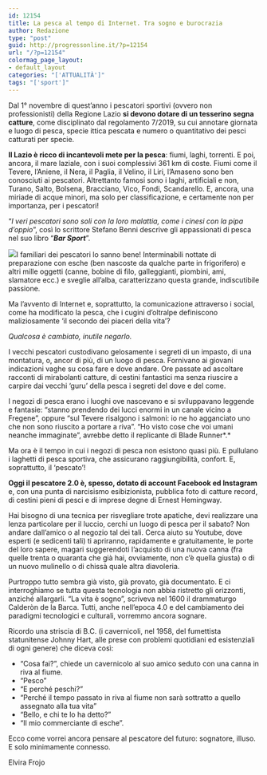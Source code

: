 ```yaml
---
id: 12154
title: La pesca al tempo di Internet. Tra sogno e burocrazia
author: Redazione
type: "post"
guid: http://progressonline.it/?p=12154
url: "/?p=12154"
colormag_page_layout:
- default_layout
categories: "['ATTUALITÀ']"
tags: "['sport']"
---
```


Dal 1° novembre di quest’anno i pescatori sportivi (ovvero non professionisti) della Regione Lazio **si devono dotare di un tesserino segna catture**, come disciplinato dal regolamento 7/2019, su cui annotare giornata e luogo di pesca, specie ittica pescata e numero o quantitativo dei pesci catturati per specie.

**Il Lazio è ricco di incantevoli mete per la pesca**: fiumi, laghi, torrenti. E poi, ancora, il mare laziale, con i suoi complessivi 361 km di coste. Fiumi come il Tevere, l’Aniene, il Nera, il Paglia, il Velino, il Liri, l’Amaseno sono ben conosciuti ai pescatori. Altrettanto famosi sono i laghi, artificiali e non, Turano, Salto, Bolsena, Bracciano, Vico, Fondi, Scandarello. E, ancora, una miriade di acque minori, ma solo per classificazione, e certamente non per importanza, per i pescatori!

“*I veri pescatori sono soli con la loro malattia, come i cinesi con la pipa d’oppio*”, così lo scrittore Stefano Benni descrive gli appassionati di pesca nel suo libro “***Bar Sport***”.

![](https://progressonline.it/wp-content/uploads/2019/11/fishing-1572408_1280-300x200.jpg)I familiari dei pescatori lo sanno bene! Interminabili nottate di preparazione con esche (ben nascoste da qualche parte in frigorifero) e altri mille oggetti (canne, bobine di filo, galleggianti, piombini, ami, slamatore ecc.) e sveglie all’alba, caratterizzano questa grande, indiscutibile passione.

Ma l’avvento di Internet e, soprattutto, la comunicazione attraverso i social, come ha modificato la pesca, che i cugini d’oltralpe definiscono maliziosamente ‘il secondo dei piaceri della vita’?

*Qualcosa è cambiato, inutile negarlo.*

I vecchi pescatori custodivano gelosamente i segreti di un impasto, di una montatura, o, ancor di più, di un luogo di pesca. Fornivano ai giovani indicazioni vaghe su cosa fare e dove andare. Ore passate ad ascoltare racconti di mirabolanti catture, di cestini fantastici ma senza riuscire a carpire dai vecchi ‘guru’ della pesca i segreti del dove e del come.

I negozi di pesca erano i luoghi ove nascevano e si sviluppavano leggende e fantasie: “stanno prendendo dei lucci enormi in un canale vicino a Fregene”, oppure “sul Tevere risalgono i salmoni: io ne ho agganciato uno che non sono riuscito a portare a riva”. “Ho visto cose che voi umani neanche immaginate”, avrebbe detto il replicante di Blade Runner*.*

Ma ora è il tempo in cui i negozi di pesca non esistono quasi più. E pullulano i laghetti di pesca sportiva, che assicurano raggiungibilità, confort. E, soprattutto, il ‘pescato’!

**Oggi il pescatore 2.0 è, spesso, dotato di account Facebook ed Instagram** e, con una punta di narcisismo esibizionista, pubblica foto di catture record, di cestini pieni di pesci e di imprese degne di Ernest Hemingway.

Hai bisogno di una tecnica per risvegliare trote apatiche, devi realizzare una lenza particolare per il luccio, cerchi un luogo di pesca per il sabato? Non andare dall’amico o al negozio tal dei tali. Cerca aiuto su Youtube, dove esperti (e sedicenti tali) ti apriranno, rapidamente e gratuitamente, le porte del loro sapere, magari suggerendoti l’acquisto di una nuova canna (fra quelle trenta o quaranta che già hai, ovviamente, non c’è quella giusta) o di un nuovo mulinello o di chissà quale altra diavoleria.

Purtroppo tutto sembra già visto, già provato, già documentato. E ci interroghiamo se tutta questa tecnologia non abbia ristretto gli orizzonti, anziché allargarli. “La vita è sogno”, scriveva nel 1600 il drammaturgo Calderòn de la Barca. Tutti, anche nell’epoca 4.0 e del cambiamento dei paradigmi tecnologici e culturali, vorremmo ancora sognare.

Ricordo una striscia di B.C. (i cavernicoli, nel 1958, del fumettista statunitense Johnny Hart, alle prese con problemi quotidiani ed esistenziali di ogni genere) che diceva così:

- “Cosa fai?”, chiede un cavernicolo al suo amico seduto con una canna in riva al fiume.
- “Pesco”
- “E perché peschi?”
- “Perché il tempo passato in riva al fiume non sarà sottratto a quello assegnato alla tua vita”
- “Bello, e chi te lo ha detto?”
- “Il mio commerciante di esche”.

Ecco come vorrei ancora pensare al pescatore del futuro: sognatore, illuso. E solo minimamente connesso.

Elvira Frojo